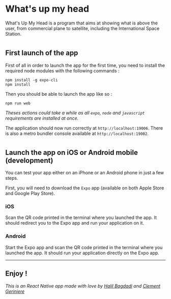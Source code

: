 # What's up my head
What's Up My Head is a program that aims at showing what is above the user, from commercial plane to satellite, including the International Space Station.
#
## First launch of the app
First of all in order to launch the app for the first time, you need to install the required node modules with the following commands :
```
npm install -g expo-cli
npm install
```
Then you should be able to launch the app like so :
```
npm run web
```
*Theses actions could take a while as all `expo`, `node` and `javascript` requirements are installed at once.*

The application should now run correctly at `http://localhost:19006`.
There is also a metro bundler console available at `http://localhost:19002`.
#
## Launch the app on iOS or Android mobile (development)
You can test your app either on an iPhone or an Android phone in just a few steps.

First, you will need to download the `Expo` app (available on both Apple Store and Google Play Store).

### **iOS**
Scan the QR code printed in the terminal where you launched the app. It should redirect you to the Expo app and run your application on it.

### **Android**
Start the Expo app and scan the QR code printed in the terminal where you launched the app. It should run your application directly on the Expo app.
_______
## Enjoy !

*This is an React Native app made with love by [Halil Bagdadi](https://github.com/HalilSacpapa) and [Clement Geriniere](https://github.com/clementgeriniere)*